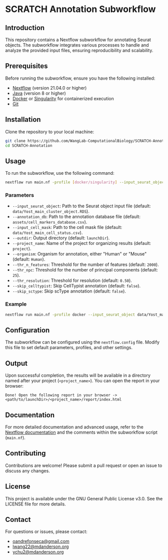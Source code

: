 # SCRATCH Annotation Subworkflow

## Introduction
This repository contains a Nextflow subworkflow for annotating Seurat objects. The subworkflow integrates various processes to handle and analyze the provided input files, ensuring reproducibility and scalability.

## Prerequisites
Before running the subworkflow, ensure you have the following installed:
- [Nextflow](https://www.nextflow.io/) (version 21.04.0 or higher)
- [Java](https://www.oracle.com/java/technologies/javase-downloads.html) (version 8 or higher)
- [Docker](https://www.docker.com/) or [Singularity](https://sylabs.io/singularity/) for containerized execution
- [Git](https://git-scm.com/)

## Installation
Clone the repository to your local machine:
```bash
git clone https://github.com/WangLab-ComputationalBiology/SCRATCH-Annotation.git
cd SCRATCH-Annotation
```

## Usage
To run the subworkflow, use the following command:
```bash
nextflow run main.nf -profile [docker/singularity] --input_seurat_object <path/to/seurat_object.RDS> --annotation_db <path/to/annotation_db> --project_name <project_name>
```

### Parameters
- `--input_seurat_object`: Path to the Seurat object input file (default: `data/Yost_main_cluster_object.RDS`).
- `--annotation_db`: Path to the annotation database file (default: `assets/cell_markers_database.csv`).
- `--input_cell_mask`: Path to the cell mask file (default: `data/Yost_main_cell_status.csv`).
- `--outdir`: Output directory (default: `launchDir`).
- `--project_name`: Name of the project for organizing results (default: `project`).
- `--organism`: Organism for annotation, either "Human" or "Mouse" (default: `Human`).
- `--thr_n_features`: Threshold for the number of features (default: `2000`).
- `--thr_npc`: Threshold for the number of principal components (default: `25`).
- `--thr_resolution`: Threshold for resolution (default: `0.50`).
- `--skip_celltypist`: Skip CellTypist annotation (default: `false`).
- `--skip_sctype`: Skip scType annotation (default: `false`).

### Example
```bash
nextflow run main.nf -profile docker --input_seurat_object data/Yost_main_cluster_object.RDS --annotation_db assets/cell_markers_database.csv --input_cell_mask data/Yost_main_cell_status.csv --outdir ./results --project_name Annotation_Project --organism Human --thr_n_features 2000 --thr_npc 25 --thr_resolution 0.50 --skip_celltypist false --skip_sctype false
```

## Configuration
The subworkflow can be configured using the `nextflow.config` file. Modify this file to set default parameters, profiles, and other settings.

## Output
Upon successful completion, the results will be available in a directory named after your project (`<project_name>`). You can open the report in your browser:
```plaintext
Done! Open the following report in your browser -> <path/to/launchDir>/<project_name>/report/index.html
```

## Documentation
For more detailed documentation and advanced usage, refer to the [Nextflow documentation](https://www.nextflow.io/docs/latest/index.html) and the comments within the subworkflow script (`main.nf`).

## Contributing
Contributions are welcome! Please submit a pull request or open an issue to discuss any changes.

## License
This project is available under the GNU General Public License v3.0. See the LICENSE file for more details.

## Contact
For questions or issues, please contact:
- oandrefonseca@gmail.com
- lwang22@mdanderson.org
- ychu2@mdanderson.org
